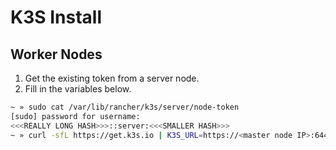 # K3S Install

## Worker Nodes

1. Get the existing token from a server node.
1. Fill in the variables below.

```bash
~ » sudo cat /var/lib/rancher/k3s/server/node-token
[sudo] password for username:
<<<REALLY LONG HASH>>>::server:<<<SMALLER HASH>>>
~ » curl -sfL https://get.k3s.io | K3S_URL=https://<master node IP>:6443 K3S_TOKEN=<<<REALLY LONG HASH>>>::server:<<<SMALLER HASH>>> sh -
```